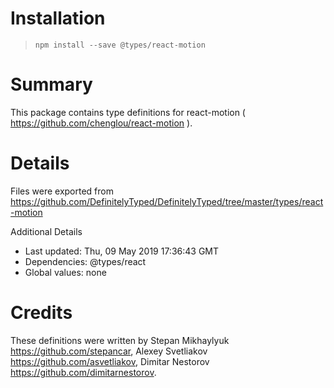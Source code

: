 # Installation
> `npm install --save @types/react-motion`

# Summary
This package contains type definitions for react-motion ( https://github.com/chenglou/react-motion ).

# Details
Files were exported from https://github.com/DefinitelyTyped/DefinitelyTyped/tree/master/types/react-motion

Additional Details
 * Last updated: Thu, 09 May 2019 17:36:43 GMT
 * Dependencies: @types/react
 * Global values: none

# Credits
These definitions were written by Stepan Mikhaylyuk <https://github.com/stepancar>, Alexey Svetliakov <https://github.com/asvetliakov>, Dimitar Nestorov <https://github.com/dimitarnestorov>.
